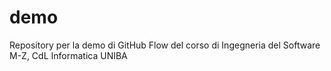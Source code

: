 # demo
Repository per la demo di GitHub Flow del corso di Ingegneria del Software M-Z, CdL Informatica UNIBA
